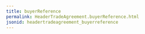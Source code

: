 ```yaml
---
title: buyerReference
permalink: HeaderTradeAgreement.buyerReference.html
jsonid: headertradeagreement_buyerreference
---
```


